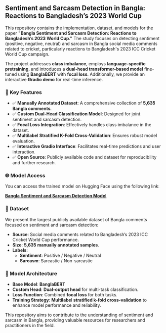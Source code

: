 ## Sentiment and Sarcasm Detection in Bangla: Reactions to Bangladesh’s 2023 World Cup

This repository contains the implementation, dataset, and models for the paper **"Bangla Sentiment and Sarcasm Detection: Reactions to Bangladesh’s 2023 World Cup."** The study focuses on detecting sentiment (positive, negative, neutral) and sarcasm in Bangla social media comments related to cricket, particularly reactions to Bangladesh's 2023 ICC Cricket World Cup campaign.

The project addresses **class imbalance**, employs **language-specific pretraining**, and introduces a **dual-head transformer-based model** fine-tuned using **BanglaBERT** with **focal loss**. Additionally, we provide an interactive **Gradio demo** for real-time inference.

### 🧠 Key Features

- ✅ **Manually Annotated Dataset**: A comprehensive collection of **5,635 Bangla comments**.
- ✅ **Custom Dual-Head Classification Model**: Designed for joint sentiment and sarcasm detection.
- ✅ **Focal Loss Integration**: Effectively handles class imbalance in the dataset.
- ✅ **Multilabel Stratified K-Fold Cross-Validation**: Ensures robust model evaluation.
- ✅ **Interactive Gradio Interface**: Facilitates real-time predictions and user interaction.
- ✅ **Open Source**: Publicly available code and dataset for reproducibility and further research.

### 🌐 Model Access

You can access the trained model on Hugging Face using the following link:

[**Bangla Sentiment and Sarcasm Detection Model**](https://huggingface.co/ahs95/sentiment-sarcasm-detection-BanglaBERT)

### 📁 Dataset

We present the largest publicly available dataset of Bangla comments focused on sentiment and sarcasm detection:

- **Source**: Social media comments related to Bangladesh’s 2023 ICC Cricket World Cup performance.
- **Size**: **5,635 manually annotated samples**.
- **Labels**:
  - **Sentiment**: Positive / Negative / Neutral
  - **Sarcasm**: Sarcastic / Non-sarcastic

### 🤖 Model Architecture

- **Base Model**: **BanglaBERT**
- **Custom Head**: **Dual-output head** for multi-task classification.
- **Loss Function**: Combined **focal loss** for both tasks.
- **Training Strategy**: **Multilabel stratified k-fold cross-validation** to enhance model performance and reliability.

This repository aims to contribute to the understanding of sentiment and sarcasm in Bangla, providing valuable resources for researchers and practitioners in the field.
